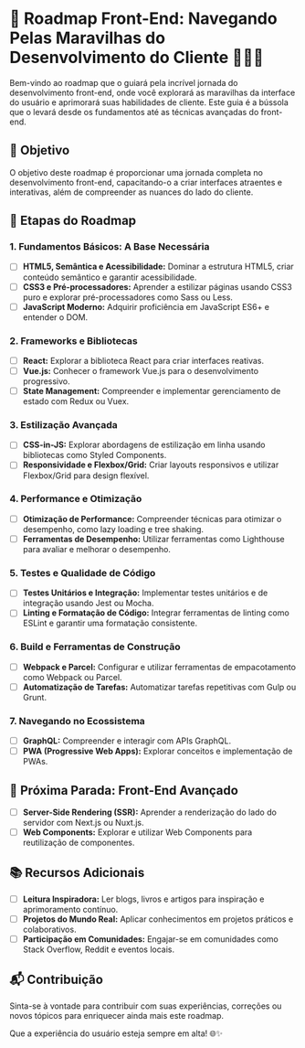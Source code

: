 # 🚀 Roadmap Front-End: Navegando Pelas Maravilhas do Desenvolvimento do Cliente 👨🏽‍🚀

Bem-vindo ao roadmap que o guiará pela incrível jornada do desenvolvimento front-end, onde você explorará as maravilhas da interface do usuário e aprimorará suas habilidades de cliente. Este guia é a bússola que o levará desde os fundamentos até as técnicas avançadas do front-end.

## 🎯 Objetivo

O objetivo deste roadmap é proporcionar uma jornada completa no desenvolvimento front-end, capacitando-o a criar interfaces atraentes e interativas, além de compreender as nuances do lado do cliente.

## 🚦 Etapas do Roadmap

### 1. Fundamentos Básicos: A Base Necessária

- [ ] **HTML5, Semântica e Acessibilidade:** Dominar a estrutura HTML5, criar conteúdo semântico e garantir acessibilidade.
- [ ] **CSS3 e Pré-processadores:** Aprender a estilizar páginas usando CSS3 puro e explorar pré-processadores como Sass ou Less.
- [ ] **JavaScript Moderno:** Adquirir proficiência em JavaScript ES6+ e entender o DOM.

### 2. Frameworks e Bibliotecas

- [ ] **React:** Explorar a biblioteca React para criar interfaces reativas.
- [ ] **Vue.js:** Conhecer o framework Vue.js para o desenvolvimento progressivo.
- [ ] **State Management:** Compreender e implementar gerenciamento de estado com Redux ou Vuex.

### 3. Estilização Avançada

- [ ] **CSS-in-JS:** Explorar abordagens de estilização em linha usando bibliotecas como Styled Components.
- [ ] **Responsividade e Flexbox/Grid:** Criar layouts responsivos e utilizar Flexbox/Grid para design flexível.

### 4. Performance e Otimização

- [ ] **Otimização de Performance:** Compreender técnicas para otimizar o desempenho, como lazy loading e tree shaking.
- [ ] **Ferramentas de Desempenho:** Utilizar ferramentas como Lighthouse para avaliar e melhorar o desempenho.

### 5. Testes e Qualidade de Código

- [ ] **Testes Unitários e Integração:** Implementar testes unitários e de integração usando Jest ou Mocha.
- [ ] **Linting e Formatação de Código:** Integrar ferramentas de linting como ESLint e garantir uma formatação consistente.

### 6. Build e Ferramentas de Construção

- [ ] **Webpack e Parcel:** Configurar e utilizar ferramentas de empacotamento como Webpack ou Parcel.
- [ ] **Automatização de Tarefas:** Automatizar tarefas repetitivas com Gulp ou Grunt.

### 7. Navegando no Ecossistema

- [ ] **GraphQL:** Compreender e interagir com APIs GraphQL.
- [ ] **PWA (Progressive Web Apps):** Explorar conceitos e implementação de PWAs.

## 🚀 Próxima Parada: Front-End Avançado

- [ ] **Server-Side Rendering (SSR):** Aprender a renderização do lado do servidor com Next.js ou Nuxt.js.
- [ ] **Web Components:** Explorar e utilizar Web Components para reutilização de componentes.

## 📚 Recursos Adicionais

- [ ] **Leitura Inspiradora:** Ler blogs, livros e artigos para inspiração e aprimoramento contínuo.
- [ ] **Projetos do Mundo Real:** Aplicar conhecimentos em projetos práticos e colaborativos.
- [ ] **Participação em Comunidades:** Engajar-se em comunidades como Stack Overflow, Reddit e eventos locais.

## 📬 Contribuição

Sinta-se à vontade para contribuir com suas experiências, correções ou novos tópicos para enriquecer ainda mais este roadmap.

Que a experiência do usuário esteja sempre em alta! 🌐✨
